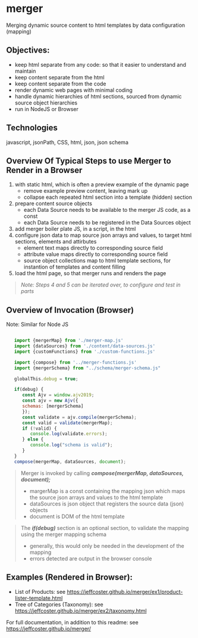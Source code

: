 # merger
Merging dynamic source content to html templates by data configuration (mapping)

## Objectives:
- keep html separate from any code: so that it easier to understand and maintain
- keep content separate from the html
- keep content separate from the code
- render dynamic web pages with minimal coding
- handle dynamic hierarchies of html sections, sourced from dynamic source object hierarchies
- run in NodeJS or Browser

## Technologies
javascript, jsonPath, CSS, html, json, json schema

## Overview Of Typical Steps to use Merger to Render in a Browser
1. with static html, which is often a preview example of the dynamic page
    - remove example preview content, leaving mark up
    - collapse each repeated html section into a template (hidden) section
2. prepare content source objects
    - each Data Source needs to be available to the merger JS code, as a const
    - each Data Source needs to be registered in the Data Sources object
3. add merger boiler plate JS, in a script, in the html
4. configure json data to map source json arrays and values, to target html sections, elements and attirbutes
    - element text maps directly to corresponding source field 
    - attribute value maps directly to corresponding source field 
    - source object collections map to html template sections, for instantion of templates and content filling
5. load the html page, so that merger runs and renders the page

>_Note: Steps 4 and 5 can be iterated over, to configure and test in parts_

## Overview of Invocation (Browser)

Note: Similar for Node JS

```javascript

   import {mergerMap} from './merger-map.js'
   import {dataSources} from './content/data-sources.js'
   import {customFunctions} from './custom-functions.js'

   import {compose} from '../merger-functions.js' 
   import {mergerSchema} from "../schema/merger-schema.js"

   globalThis.debug = true;

   if(debug) {
      const Ajv = window.ajv2019;
      const ajv = new Ajv({
      schemas: [mergerSchema]
      });
      const validate = ajv.compile(mergerSchema);
      const valid = validate(mergerMap);
      if (!valid) {
         console.log(validate.errors);
      } else {
         console.log("schema is valid");
      }
   }
   compose(mergerMap, dataSources, document);

```

> Merger is invoked by calling **_compose(mergerMap, dataSources, document);_**
>- margerMap is a const containing the mapping json which maps the source json arrays and values to the html template
>- dataSources is json object that registers the source data (json) objects
>- document is DOM of the html template

> The **_if(debug)_** section is an optional section, to validate the mapping using the merger mapping schema
>- generally, this would only be needed in the development of the mapping
>- errors detected are output in the browser console

## Examples (Rendered in Browser):
- List of Products: see https://jeffcoster.github.io/merger/ex1/product-lister-template.html
- Tree of Categories (Taxonomy): see https://jeffcoster.github.io/merger/ex2/taxonomy.html

For full documentation, in addition to this readme: see https://jeffcoster.github.io/merger/

